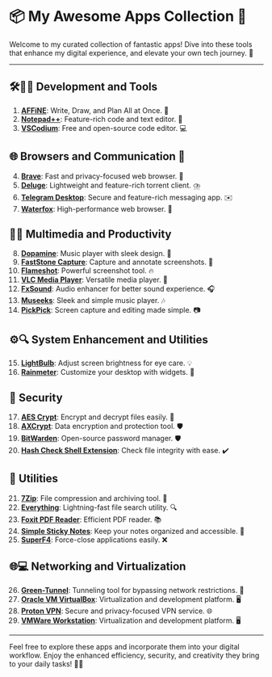 # 📦 My Awesome Apps Collection 🚀

Welcome to my curated collection of fantastic apps! Dive into these tools that enhance my digital experience, and elevate your own tech journey. 🌟

---

## 🛠️👨‍💻 Development and Tools

1. **[AFFiNE](https://affine.pro/)**: Write, Draw, and Plan All at Once. 🔑
2. **[Notepad++](https://notepad-plus-plus.org/)**: Feature-rich code and text editor. 📝
3. **[VSCodium](https://vscodium.com/)**: Free and open-source code editor. 💻

## 🌐 Browsers and Communication 💬

4. **[Brave](https://brave.com/)**: Fast and privacy-focused web browser. 🦁
5. **[Deluge](https://deluge-torrent.org/)**: Lightweight and feature-rich torrent client. ⛈️
6. **[Telegram Desktop](https://desktop.telegram.org/)**: Secure and feature-rich messaging app. ✉️
7. **[Waterfox](https://www.waterfox.net/)**: High-performance web browser. 🦊

## 🎵🎥 Multimedia and Productivity

8. **[Dopamine](http://www.digimezzo.com/software/dopamine/)**: Music player with sleek design. 🎵
9. **[FastStone Capture](https://www.faststone.org/FSCaptureDetail.htm)**: Capture and annotate screenshots. 📸
10. **[Flameshot](https://flameshot.js.org/)**: Powerful screenshot tool. 🔥
11. **[VLC Media Player](https://www.videolan.org/vlc/)**: Versatile media player. 🎥
12. **[FxSound](https://www.fxsound.com/)**: Audio enhancer for better sound experience. 🎧
13. **[Museeks](https://museeks.io/)**: Sleek and simple music player. 🎶
14. **[PickPick](https://getpickpick.com/)**: Screen capture and editing made simple. 📷

## ⚙️🔍 System Enhancement and Utilities

15. **[LightBulb](https://github.com/Tyrrrz/LightBulb)**: Adjust screen brightness for eye care. 💡
16. **[Rainmeter](https://www.rainmeter.net/)**: Customize your desktop with widgets. 🎨

## 🔐 Security

17. **[AES Crypt](https://www.aescrypt.com/)**: Encrypt and decrypt files easily. 🔐
18. **[AXCrypt](https://www.axcrypt.net/)**: Data encryption and protection tool. 🛡️
19. **[BitWarden](https://bitwarden.com/)**: Open-source password manager. 🛡️
20. **[Hash Check Shell Extension](https://code.kliu.org/hashcheck/)**: Check file integrity with ease. ✔️

## 🔧 Utilities

21. **[7Zip](https://www.7-zip.org/)**: File compression and archiving tool. 📂
22. **[Everything](https://www.voidtools.com/)**: Lightning-fast file search utility. 🔍
23. **[Foxit PDF Reader](https://www.foxitsoftware.com/pdf-reader/)**: Efficient PDF reader. 📚 
24. **[Simple Sticky Notes](https://www.simplestickynotes.com/)**: Keep your notes organized and accessible. 📝
25. **[SuperF4](https://stefansundin.github.io/superf4/)**: Force-close applications easily. ❌

## 🌐💻 Networking and Virtualization

26. **[Green-Tunnel](https://github.com/SadeghHayeri/GreenTunnel)**: Tunneling tool for bypassing network restrictions. 🚀
27. **[Oracle VM VirtualBox](https://www.virtualbox.org/)**: Virtualization and development platform. 🖥️
28. **[Proton VPN](https://protonvpn.com/)**: Secure and privacy-focused VPN service. 🌐
29. **[VMWare Workstation](https://www.vmware.com/products/workstation-pro.html)**: Virtualization and development platform. 🖥️

---

Feel free to explore these apps and incorporate them into your digital workflow. Enjoy the enhanced efficiency, security, and creativity they bring to your daily tasks! 🚀🌈
